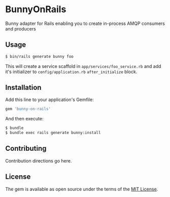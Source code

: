 # BunnyOnRails
Bunny adapter for Rails enabling you to create in-process AMQP consumers and producers

## Usage
```sh
$ bin/rails generate bunny foo
```
This will create a service scaffold in `app/services/foo_service.rb` and add it's initializer
to `config/application.rb` `after_initialize` block.

## Installation
Add this line to your application's Gemfile:

```ruby
gem 'bunny-on-rails'
```

And then execute:
```sh
$ bundle
$ bundle exec rails generate bunny:install
```

## Contributing
Contribution directions go here.

## License
The gem is available as open source under the terms of the [MIT License](https://opensource.org/licenses/MIT).
